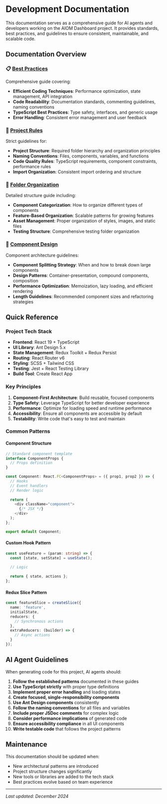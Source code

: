 # Development Documentation

This documentation serves as a comprehensive guide for AI agents and developers working on the AIOM Dashboard project. It provides standards, best practices, and guidelines to ensure consistent, maintainable, and scalable code.

## Documentation Overview

### 📋 [Best Practices](./best-practices.md)
Comprehensive guide covering:
- **Efficient Coding Techniques**: Performance optimization, state management, API integration
- **Code Readability**: Documentation standards, commenting guidelines, naming conventions
- **TypeScript Best Practices**: Type safety, interfaces, and generic usage
- **Error Handling**: Consistent error management and user feedback

### 📏 [Project Rules](./project-rules.md)
Strict guidelines for:
- **Project Structure**: Required folder hierarchy and organization principles
- **Naming Conventions**: Files, components, variables, and functions
- **Code Quality Rules**: TypeScript requirements, component constraints, performance rules
- **Import Organization**: Consistent import ordering and structure

### 📁 [Folder Organization](./folder-organization.md)
Detailed structure guide including:
- **Component Categorization**: How to organize different types of components
- **Feature-Based Organization**: Scalable patterns for growing features
- **Asset Management**: Proper organization of styles, images, and static files
- **Testing Structure**: Comprehensive testing folder organization

### 🧩 [Component Design](./component-design.md)
Component architecture guidelines:
- **Component Splitting Strategy**: When and how to break down large components
- **Design Patterns**: Container-presentation, compound components, composition
- **Performance Optimization**: Memoization, lazy loading, and efficient rendering
- **Length Guidelines**: Recommended component sizes and refactoring strategies

## Quick Reference

### Project Tech Stack
- **Frontend**: React 19 + TypeScript
- **UI Library**: Ant Design 5.x
- **State Management**: Redux Toolkit + Redux Persist
- **Routing**: React Router v6
- **Styling**: SCSS + Tailwind CSS
- **Testing**: Jest + React Testing Library
- **Build Tool**: Create React App

### Key Principles
1. **Component-First Architecture**: Build reusable, focused components
2. **Type Safety**: Leverage TypeScript for better developer experience
3. **Performance**: Optimize for loading speed and runtime performance
4. **Accessibility**: Ensure all components are accessible by default
5. **Testability**: Write code that's easy to test and maintain

### Common Patterns

#### Component Structure
```typescript
// Standard component template
interface ComponentProps {
  // Props definition
}

const Component: React.FC<ComponentProps> = ({ prop1, prop2 }) => {
  // Hooks
  // Event handlers
  // Render logic
  
  return (
    <div className="component">
      {/* JSX */}
    </div>
  );
};

export default Component;
```

#### Custom Hook Pattern
```typescript
const useFeature = (param: string) => {
  const [state, setState] = useState();
  
  // Logic
  
  return { state, actions };
};
```

#### Redux Slice Pattern
```typescript
const featureSlice = createSlice({
  name: 'feature',
  initialState,
  reducers: {
    // Synchronous actions
  },
  extraReducers: (builder) => {
    // Async actions
  }
});
```

## AI Agent Guidelines

When generating code for this project, AI agents should:

1. **Follow the established patterns** documented in these guides
2. **Use TypeScript strictly** with proper type definitions
3. **Implement proper error handling** and loading states
4. **Create focused, single-responsibility components**
5. **Use Ant Design components** consistently
6. **Follow the naming conventions** for all files and variables
7. **Include proper JSDoc comments** for complex logic
8. **Consider performance implications** of generated code
9. **Ensure accessibility compliance** in all UI components
10. **Write testable code** that follows the project patterns

## Maintenance

This documentation should be updated when:
- New architectural patterns are introduced
- Project structure changes significantly
- New tools or libraries are added to the tech stack
- Best practices evolve based on team experience

---

*Last updated: December 2024*
